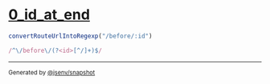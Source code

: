 # [0_id_at_end](../../route_url_as_regexp.test.mjs#L5)

```js
convertRouteUrlIntoRegexp("/before/:id")
```

```js
/^\/before\/(?<id>[^/]+)$/
```

---

<sub>
  Generated by <a href="https://github.com/jsenv/core/tree/main/packages/independent/snapshot">@jsenv/snapshot</a>
</sub>
